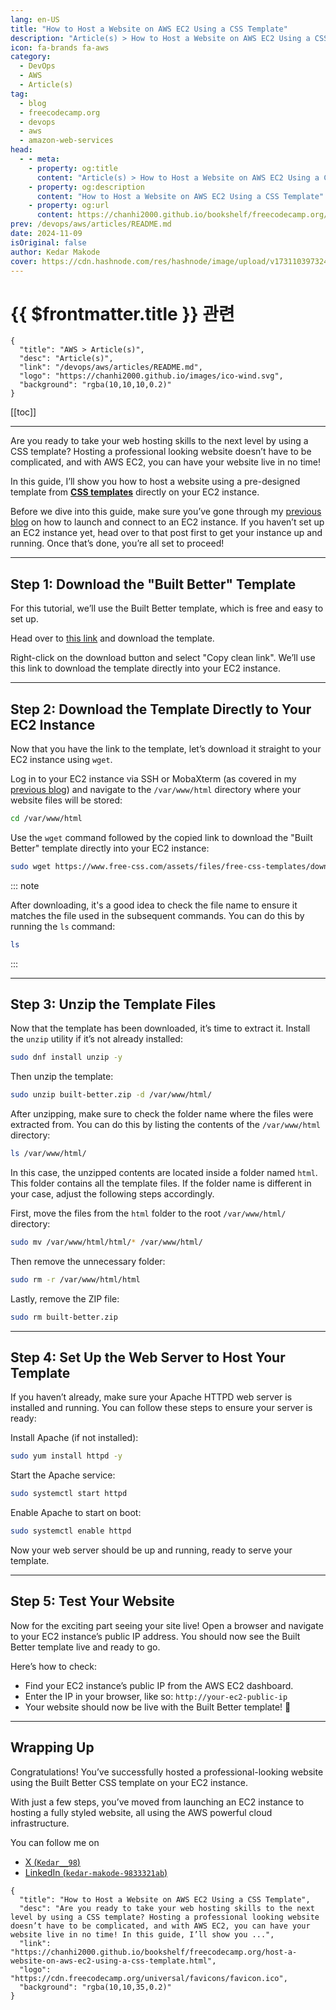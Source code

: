 ```yaml
---
lang: en-US
title: "How to Host a Website on AWS EC2 Using a CSS Template"
description: "Article(s) > How to Host a Website on AWS EC2 Using a CSS Template"
icon: fa-brands fa-aws
category:
  - DevOps
  - AWS
  - Article(s)
tag:
  - blog
  - freecodecamp.org
  - devops
  - aws
  - amazon-web-services
head:
  - - meta:
    - property: og:title
      content: "Article(s) > How to Host a Website on AWS EC2 Using a CSS Template"
    - property: og:description
      content: "How to Host a Website on AWS EC2 Using a CSS Template"
    - property: og:url
      content: https://chanhi2000.github.io/bookshelf/freecodecamp.org/host-a-website-on-aws-ec2-using-a-css-template.html
prev: /devops/aws/articles/README.md
date: 2024-11-09
isOriginal: false
author: Kedar Makode
cover: https://cdn.hashnode.com/res/hashnode/image/upload/v1731103973241/e1277a4c-3456-4f11-b809-24caf56ae13a.png
---
```


# {{ $frontmatter.title }} 관련

```component VPCard
{
  "title": "AWS > Article(s)",
  "desc": "Article(s)",
  "link": "/devops/aws/articles/README.md",
  "logo": "https://chanhi2000.github.io/images/ico-wind.svg",
  "background": "rgba(10,10,10,0.2)"
}
```

[[toc]]

---

<SiteInfo
  name="How to Host a Website on AWS EC2 Using a CSS Template"
  desc="Are you ready to take your web hosting skills to the next level by using a CSS template? Hosting a professional looking website doesn’t have to be complicated, and with AWS EC2, you can have your website live in no time! In this guide, I’ll show you ..."
  url="https://freecodecamp.org/news/host-a-website-on-aws-ec2-using-a-css-template"
  logo="https://cdn.freecodecamp.org/universal/favicons/favicon.ico"
  preview="https://cdn.hashnode.com/res/hashnode/image/upload/v1731103973241/e1277a4c-3456-4f11-b809-24caf56ae13a.png"/>

Are you ready to take your web hosting skills to the next level by using a CSS template? Hosting a professional looking website doesn’t have to be complicated, and with AWS EC2, you can have your website live in no time!

In this guide, I’ll show you how to host a website using a pre-designed template from [<FontIcon icon="fas fa-globe"/>**CSS templates**](https://free-css.com/free-css-templates) directly on your EC2 instance.

Before we dive into this guide, make sure you’ve gone through my [previous blog](/freecodecamp.org/how-to-launch-an-ec2-instance-and-a-web-server-using-httpd.md) on how to launch and connect to an EC2 instance. If you haven’t set up an EC2 instance yet, head over to that post first to get your instance up and running. Once that’s done, you’re all set to proceed!

---

## Step 1: Download the "Built Better" Template

For this tutorial, we’ll use the Built Better template, which is free and easy to set up.

Head over to [<FontIcon icon="fas fa-globe"/>this link](https://free-css.com/free-css-templates/page284/built-better) and download the template.

Right-click on the download button and select "Copy clean link". We’ll use this link to download the template directly into your EC2 instance.

---

## Step 2: Download the Template Directly to Your EC2 Instance

Now that you have the link to the template, let’s download it straight to your EC2 instance using `wget`.

Log in to your EC2 instance via SSH or MobaXterm (as covered in my [previous blog](/freecodecamp.org/connect-to-your-ec2-instance-using-mobaxterm.md)) and navigate to the <FontIcon icon="fas fa-folder-open"/>`/var/www/html` directory where your website files will be stored:

```sh
cd /var/www/html
```

Use the `wget` command followed by the copied link to download the "Built Better" template directly into your EC2 instance:

```sh
sudo wget https://www.free-css.com/assets/files/free-css-templates/download/page284/built-better.zip
```

::: note

After downloading, it's a good idea to check the file name to ensure it matches the file used in the subsequent commands. You can do this by running the `ls` command:

```sh
ls
```

:::

---

## Step 3: Unzip the Template Files

Now that the template has been downloaded, it’s time to extract it. Install the `unzip` utility if it’s not already installed:

```sh
sudo dnf install unzip -y
```

Then unzip the template:

```sh
sudo unzip built-better.zip -d /var/www/html/
```

After unzipping, make sure to check the folder name where the files were extracted from. You can do this by listing the contents of the <FontIcon icon="fas fa-folder-open"/>`/var/www/html` directory:

```sh
ls /var/www/html/
```

In this case, the unzipped contents are located inside a folder named <FontIcon icon="fas fa-folder-open"/>`html`. This folder contains all the template files. If the folder name is different in your case, adjust the following steps accordingly.

First, move the files from the <FontIcon icon="fas fa-folder-open"/>`html` folder to the root <FontIcon icon="fas fa-folder-open"/>`/var/www/html/` directory:

```sh
sudo mv /var/www/html/html/* /var/www/html/
```

Then remove the unnecessary folder:

```sh
sudo rm -r /var/www/html/html
```

Lastly, remove the ZIP file:

```sh
sudo rm built-better.zip
```

---

## Step 4: Set Up the Web Server to Host Your Template

If you haven’t already, make sure your Apache HTTPD web server is installed and running. You can follow these steps to ensure your server is ready:

Install Apache (if not installed):

```sh
sudo yum install httpd -y
```

Start the Apache service:

```sh
sudo systemctl start httpd
```

Enable Apache to start on boot:

```sh
sudo systemctl enable httpd
```

Now your web server should be up and running, ready to serve your template.

---

## Step 5: Test Your Website

Now for the exciting part seeing your site live! Open a browser and navigate to your EC2 instance’s public IP address. You should now see the Built Better template live and ready to go.

Here’s how to check:

- Find your EC2 instance’s public IP from the AWS EC2 dashboard.
- Enter the IP in your browser, like so: `http://your-ec2-public-ip`
- Your website should now be live with the Built Better template! 🎉

---

## Wrapping Up

Congratulations! You’ve successfully hosted a professional-looking website using the Built Better CSS template on your EC2 instance.

With just a few steps, you’ve moved from launching an EC2 instance to hosting a fully styled website, all using the AWS powerful cloud infrastructure.

You can follow me on

- [X (<FontIcon icon="fa-brands fa-x-twitter"/>`Kedar__98`)](https://x.com/Kedar__98)
- [LinkedIn (<FontIcon icon="fa-brands fa-linkedin"/>`kedar-makode-9833321ab`)](https://linkedin.com/in/kedar-makode-9833321ab/)

<!-- TODO: add ARTICLE CARD -->
```component VPCard
{
  "title": "How to Host a Website on AWS EC2 Using a CSS Template",
  "desc": "Are you ready to take your web hosting skills to the next level by using a CSS template? Hosting a professional looking website doesn’t have to be complicated, and with AWS EC2, you can have your website live in no time! In this guide, I’ll show you ...",
  "link": "https://chanhi2000.github.io/bookshelf/freecodecamp.org/host-a-website-on-aws-ec2-using-a-css-template.html",
  "logo": "https://cdn.freecodecamp.org/universal/favicons/favicon.ico",
  "background": "rgba(10,10,35,0.2)"
}
```
